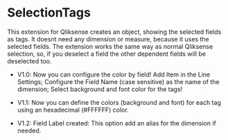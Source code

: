 # SelectionTags

This extension for Qliksense creates an object, showing the selected fields as tags. It doesnt need any dimension or measure, because it uses the selected fields.
The extension works the same way as normal Qliksense selection, so, if you deselect a field the other dependent fields will be deselected too.

- V1.0: Now you can configure the color by field! Add Item in the Line Settings; Configure the Field Name (case sensitive) as the name of the dimension; Select background and font color for the tags!

- V1.1: Now you can define the colors (background and font) for each tag using an hexadecimal (#FFFFFF) color.

- V1.2: Field Label created: This option add an alias for the dimension if needed.
